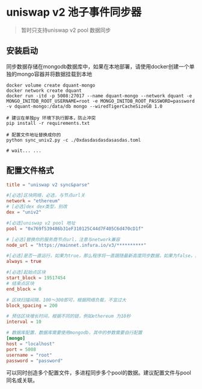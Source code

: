 # uniswap v2 池子事件同步器
> 暂时只支持uniswap v2 pool 数据同步
## 安装启动
同步数据存储在mongodb数据库中，如果在本地部署，请使用docker创建一个单独的mongo容器并将数据挂载到本地
```shell
docker volume create dquant-mongo
docker network create dquant
docker run -itd -p 5008:27017 --name dquant-mongo --network dquant -e MONGO_INITDB_ROOT_USERNAME=root -e MONGO_INITDB_ROOT_PASSWORD=password -v dquant-mongo:/data/db mongo --wiredTigerCacheSizeGB 1.0

```
```shell
# 建议在单独py 环境下执行脚本，防止冲突
pip install -r requirements.txt

# 配置文件地址替换成你的
python sync_univ2.py -c ./0xdasdasdasdasasdas.toml

# wait... ...

```

## 配置文件格式
```toml
title = "uniswap v2 sync&parse"

#[必选]区块网络，必选，与节点url关
network = "ethereum"
# [必选]dex dex类型，别改
dex = "univ2"

#[必选]uniswap v2 pool 地址
pool = "0x769f539486b31eF310125C44d7F405C6d470cD1f"

# [必选]替换你的服务商节点url，注意与network兼容
node_url = "https://mainnet.infura.io/v3/**********"

#[必选]是否一直运行，如果为true，那么程序将一直跟随最新高度同步数据，如果为false，同步将在end_block处停止
always = true

#[必选]起始点区块
start_block = 19517454
# 结束点区块
end_block = 0

# 区块扫描间隔，100～300即可，根据网络负载，不宜过大
block_spacing = 200

# 预估区块增长时间，根据不同的链，例如ethereum 为10秒
interval = 10

# 数据库配置，数据库需要使用mongodb，其中的参数需要自行配置
[mongo]
host = "localhost"
port = 5008
username = "root"
password = "password"
```

可以同时创造多个配置文件，多进程同步多个pool的数据。建议配置文件与pool同名或关联。
